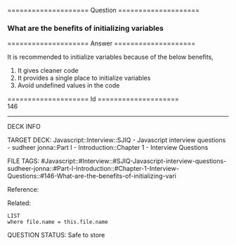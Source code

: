 ==================== Question ====================  

### What are the benefits of initializing variables  

==================== Answer ====================  

It is recommended to initialize variables because of the below benefits,

1. It gives cleaner code
2. It provides a single place to initialize variables
3. Avoid undefined values in the code

==================== Id ====================  
146
<!--ID: 1707879876189-->

---

DECK INFO

TARGET DECK: Javascript::Interview::SJIQ - Javascript interview questions - sudheer jonna::Part I - Introduction::Chapter 1 - Interview Questions

FILE TAGS: #Javascript::#Interview::#SJIQ-Javascript-interview-questions-sudheer-jonna::#Part-I-Introduction::#Chapter-1-Interview-Questions::#146-What-are-the-benefits-of-initializing-vari

Reference:

Related:

```dataview
LIST
where file.name = this.file.name
```
QUESTION STATUS: Safe to store
